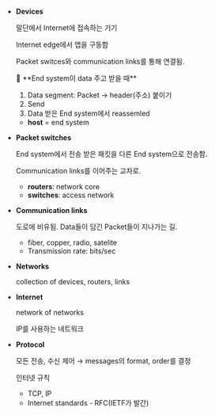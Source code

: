 - **Devices**
    
    말단에서 Internet에 접속하는 기기 
    
    Internet edge에서 앱을 구동함
    
    Packet switces와 communication links를 통해 연결됨.
    
    <aside>
    📎 **End system이 data 주고 받을 때**
    
    1. Data segment: Packet → header(주소) 붙이기
    2. Send
    3. Data 받은 End system에서 reassemled
    </aside>
    
    - **host** = end system
    
- **Packet switches**
    
    End system에서 전송 받은 패킷을 다른 End system으로 전송함.
    
    Communication links를 이어주는 교차로. 
    
    - **routers**: network core
    - **switches**: access network
    
- **Communication links**
    
    도로에 비유됨. Data들이 담긴 Packet들이 지나가는 길.
    
    - fiber, copper, radio, satelite
    - Transmission rate: bits/sec
    
- **Networks**
    
    collection of devices, routers, links 
    
- **Internet**
    
    network of networks
    
    IP를 사용하는 네트워크
    
- **Protocol**
    
    모든 전송, 수신 제어 → messages의 format, order를 결정 
    
    인터넷 규칙
    
    - TCP, IP
    - Internet standards - RFC(IETF가 발간)
